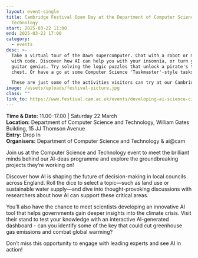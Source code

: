 ```yaml
---
layout: event-single
title: Cambridge Festival Open Day at the Department of Computer Science and
  Technology
start: 2025-03-22 11:00
end: 2025-03-22 17:00
category:
  - events
desc: >-
  Take a virtual tour of the Dawn supercomputer. Chat with a robot or make music
  with code. Discover how AI can help you with your insomnia, or turn you into a
  guitar genius. Try solving the logic puzzles that unlock a pirate's treasure
  chest. Or have a go at some Computer Science 'Taskmaster'-style tasks. 

  These are just some of the activities visitors can try at our Cambridge Festival Open Day on Saturday 22 March 2025.
image: /assets/uploads/festival-picture.jpg
class: ""
link_to: https://www.festival.cam.ac.uk/events/developing-ai-science-citizens-and-society
---
```

**T﻿ime & Date:** 11.00-17.00 | Saturday 22 March\
**Location:** [](https://www.google.com/maps/search/?api=1&query=The%20Keynes%20Library%2C%20Cambridge%20Union%2C%209A%20Bridge%20St%2C%20Cambridge%20CB2%201UB)Department of Computer Science and Technology, William Gates Building, 15 JJ Thomson Avenue\
**E﻿ntry:** Drop In[](https://lu.ma/3e3spf0s)\
**Organisers:** Department of Computer Science and Technology & ai@cam

Join us at the Computer Science and Technology event to meet the brilliant minds behind our AI-deas programme and explore the groundbreaking projects they’re working on!

Discover how AI is shaping the future of decision-making in local councils across England. Roll the dice to select a topic—such as land use or sustainable water supply—and dive into thought-provoking discussions with researchers about how AI can support these critical areas.

You’ll also have the chance to meet scientists developing an innovative AI tool that helps governments gain deeper insights into the climate crisis. Visit their stand to test your knowledge with an interactive AI-generated dashboard - can you identify some of the key that could cut greenhouse gas emissions and combat global warming?

Don’t miss this opportunity to engage with leading experts and see AI in action!